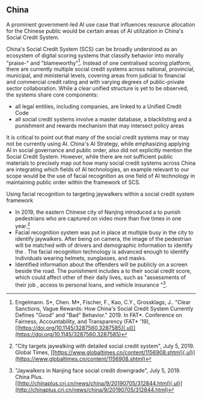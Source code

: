 ## China
A prominent government-led AI use case that influences resource allocation for the Chinese public would be certain areas of AI utilization in China's Social Credit System.

China's Social Credit System (SCS) can be broadly understood as an ecosystem of digital scoring systems that classify behavior into morally "praise-" and "blameworthy"[^47]. Instead of one centralised scoring platform, there are currently multiple social credit systems across national, provincial, municipal, and ministerial levels, covering areas from judicial to financial and commercial credit rating and with varying degrees of public-private sector collaboration. While a clear unified structure is yet to be observed, the systems share core components:

-   all legal entities, including companies, are linked to a Unified Credit Code
-   all social credit systems involve a master database, a blacklisting and a punishment and rewards mechanism that may intersect policy areas

It is critical to point out that many of the social credit systems may or may not be currently using AI. China's AI Strategy, while emphasizing applying AI in social governance and public order, also did not explicitly mention the Social Credit System. However, while there are not sufficient public materials to precisely map out how many social credit systems across China are integrating which fields of AI technologies, an example relevant to our scope would be the use of facial recognition as one field of AI technology in maintaining public order within the framework of SCS.

Using facial recognition to targeting jaywalkers within a social credit system framework

-   In 2019, the eastern Chinese city of Nanjing introduced a to punish pedestrians who are captured on video more than five times in one year.[^48]
-   Facial recognition system was put in place at multiple busy in the city to identify jaywalkers. After being on camera, the image of the pedestrian will be matched with of drivers and demographic information to identify the . The facial recognition technology is advanced enough to identify Individuals wearing helmets, sunglasses, and masks.
-   Identified information about the offenders will be publicly on a screen beside the road. The punishment includes a to their social credit score, which could affect other of their daily lives, such as "assessments of their job , access to personal loans, and vehicle insurance "[^49].

[^47]: Engelmann. S*, Chen. M*, Fischer, F., Kao, C.Y., Grossklags, J.. "Clear Sanctions, Vague Rewards: How China's Social Credit System Currently Defines "Good" and "Bad" Behavior." 2019. In FAT*.  Conference on Fairness, Accountability, and Transparency (FAT* '19), [[https://doi.org/10.1145/3287560.3287585]{.ul}](https://doi.org/10.1145/3287560.3287585)

[^48]: "City targets jaywalking with detailed social credit system", July 5, 2019. Global Times, [[https://www.globaltimes.cn/content/1156908.shtml]{.ul}](https://www.globaltimes.cn/content/1156908.shtml)

[^49]: "Jaywalkers in Nanjing face social credit downgrade", July 5, 2019. China Plus.  [[http://chinaplus.cri.cn/news/china/9/20190705/312844.html]{.ul}](http://chinaplus.cri.cn/news/china/9/20190705/312844.html)
